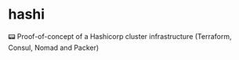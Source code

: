 # hashi
:pager: Proof-of-concept of a Hashicorp cluster infrastructure (Terraform, Consul, Nomad and Packer)
